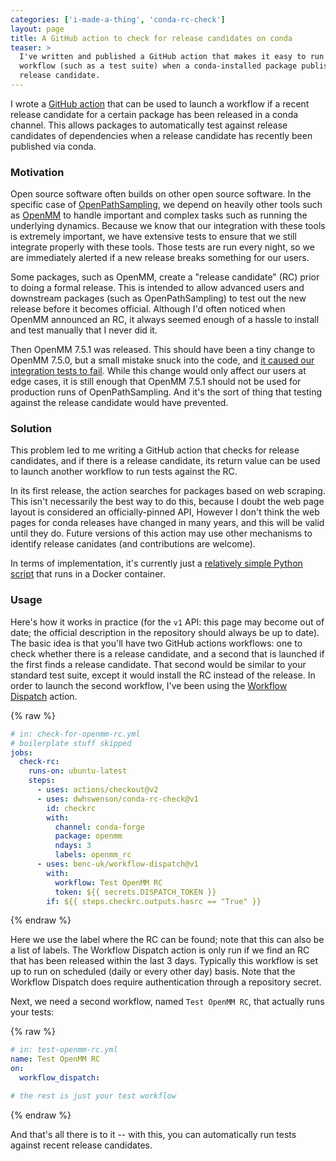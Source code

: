 ```yaml
---
categories: ['i-made-a-thing', 'conda-rc-check']
layout: page
title: A GitHub action to check for release candidates on conda
teaser: >
  I've written and published a GitHub action that makes it easy to run a
  workflow (such as a test suite) when a conda-installed package publishes a
  release candidate.
---
```


I wrote a [GitHub action](https://github.com/marketplace/actions/check-conda-for-release-candidates) that can be used to launch a workflow if a recent release candidate for a certain package has been released in a conda channel.
This allows packages to automatically test against release candidates of dependencies when a release candidate has recently been published via conda.

### Motivation

Open source software often builds on other open source software.
In the specific case of [OpenPathSampling](http://openpathsampling.org), we depend on heavily other tools such as [OpenMM](http://openmm.org) to handle important and complex tasks such as running the underlying dynamics.
Because we know that our integration with these tools is extremely important, we have extensive tests to ensure that we still integrate properly with these tools.
Those tests are run every night, so we are immediately alerted if a new release breaks something for our users.

Some packages, such as OpenMM, create a "release candidate" (RC) prior to doing a formal release.
This is intended to allow advanced users and downstream packages (such as OpenPathSampling) to test out the new release before it becomes official.
Although I'd often noticed when OpenMM announced an RC, it always seemed enough of a hassle to install and test manually that I never did it.

Then OpenMM 7.5.1 was released.
This should have been a tiny change to OpenMM 7.5.0, but a small mistake snuck into the code, and [it caused our integration tests to fail](https://github.com/openmm/openmm/issues/3098). 
While this change would only affect our users at edge cases, it is still enough that OpenMM 7.5.1 should not be used for production runs of OpenPathSampling.
And it's the sort of thing that testing against the release candidate would have prevented.

### Solution

This problem led to me writing a GitHub action that checks for release candidates, and if there is a release candidate, its return value can be used to launch another workflow to run tests against the RC.

In its first release, the action searches for packages based on web scraping.
This isn't necessarily the best way to do this, because I doubt the web page layout is considered an officially-pinned API,
However I don't think the web pages for conda releases have changed in many years, and this will be valid until they do.
Future versions of this action may use other mechanisms to identify release canidates (and contributions are welcome).

In terms of implementation, it's currently just a [relatively simple Python script](https://github.com/dwhswenson/conda-rc-check/blob/9b6f3f612626d6bcf66eb4ab94ffc3e385d36fae/check_conda_for_rc.py) that runs in a Docker container.

### Usage

Here's how it works in practice (for the `v1` API: this page may become out of date; the official description in the repository should always be up to date).
The basic idea is that you'll have two GitHub actions workflows: one to check whether there is a release candidate, and a second that is launched if the first finds a release candidate.
That second would be similar to your standard test suite, except it would install the RC instead of the release.
In order to launch the second workflow, I've been using the [Workflow Dispatch](https://github.com/marketplace/actions/workflow-dispatch) action.

{% raw %}
```yaml
# in: check-for-openmm-rc.yml
# boilerplate stuff skipped
jobs:
  check-rc:
    runs-on: ubuntu-latest
    steps:
      - uses: actions/checkout@v2
      - uses: dwhswenson/conda-rc-check@v1
        id: checkrc
        with:
          channel: conda-forge
          package: openmm
          ndays: 3
          labels: openmm_rc
      - uses: benc-uk/workflow-dispatch@v1
        with:
          workflow: Test OpenMM RC
          token: ${{ secrets.DISPATCH_TOKEN }}
        if: ${{ steps.checkrc.outputs.hasrc == "True" }}
```
{% endraw %}

Here we use the label where the RC can be found; note that this can also be a list of labels.
The Workflow Dispatch action is only run if we find an RC that has been released within the last 3 days.
Typically this workflow is set up to run on scheduled (daily or every other day) basis.
Note that the Workflow Dispatch does require authentication through a repository secret.

Next, we need a second workflow, named `Test OpenMM RC`, that actually runs your tests:

{% raw %}
```yaml
# in: test-openmm-rc.yml
name: Test OpenMM RC
on:
  workflow_dispatch:

# the rest is just your test workflow
```
{% endraw %}

And that's all there is to it -- with this, you can automatically run tests against recent release candidates.
